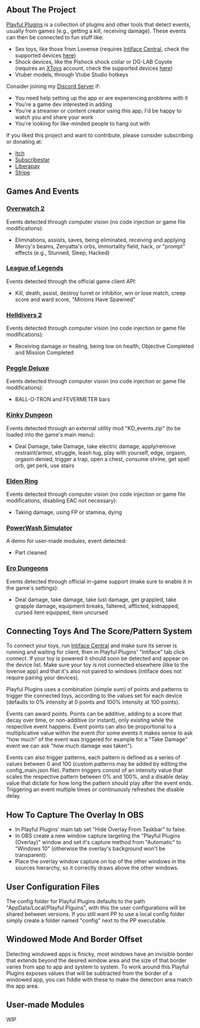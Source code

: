 ## About The Project

[Playful Plugins](https://furimanejo.itch.io/playful-plugins) is a collection of plugins and other tools that detect events, usually from games (e.g., getting a kill, receiving damage). These events can then be connected to fun stuff like:
* Sex toys, like those from Lovense (requires [Intiface Central](https://intiface.com/central/?ref=playfulplugins), check the supported devices [here](https://iostindex.com/?filter0ButtplugSupport=4?ref=playfulplugins))
* Shock devices, like the Pishock shock collar or DG-LAB Coyote (requires an [XToys](https://xtoys.app/) account, check the supported devices [here](https://iostindex.com/?filter0Availability=Available,DIY&filter1Connection=Digital&filter2XToysSupport=1&filter3Features=OutputsEstim))
* Vtuber models, through Vtube Studio hotkeys

Consider joining my [Discord Server](https://discord.gg/HswJa4tDMf) if:
* You need help setting up the app or are experiencing problems with it
* You're a game dev interested in adding
* You're a streamer or content creator using this app, I'd be happy to watch you and share your work
* You're looking for like-minded people to hang out with

If you liked this project and want to contribute, please consider subscribing or donating at:
* [Itch](https://furimanejo.itch.io/playful-plugins)
* [Subscribestar](https://subscribestar.adult/furimanejo)
* [Liberapay](https://liberapay.com/Furimanejo/)
* [Stripe](https://donate.stripe.com/7sI3eZcExdGrc5WeUU)

## Games And Events
### [Overwatch 2](https://store.steampowered.com/app/2357570)
Events detected through computer vision (no code injection or game file modifications): 
* Eliminations, assists, saves, being eliminated, receiving and applying Mercy's beams, Zenyatta's orbs, immortality field, hack, or "prompt" effects (e.g., Stunned, Sleep, Hacked)

### [League of Legends](https://www.leagueoflegends.com/)
Events detected through the official game client API: 
* Kill, death, assist, destroy turret or inhibitor, win or lose match, creep score and ward score, "Minions Have Spawned"

### [Helldivers 2](https://store.steampowered.com/app/553850)
Events detected through computer vision (no code injection or game file modifications): 
* Receiving damage or healing, being low on health, Objective Completed and Mission Completed

### [Peggle Deluxe](https://store.steampowered.com/app/3480)
Events detected through computer vision (no code injection or game file modifications): 
* BALL-O-TRON and FEVERMETER bars

### [Kinky Dungeon](https://ada18980.itch.io/kinky-dungeon)
Events detected through an external utility mod "KD_events.zip" (to be loaded into the game's main menu): 
* Deal Damage, take Damage, take electric damage, apply/remove restraint/armor, struggle, leash tug, play with yourself, edge, orgasm, orgasm denied, trigger a trap, open a chest, consume shrine, get spell orb, get perk, use stairs

### [Elden Ring](https://store.steampowered.com/app/1245620)
Events detected through computer vision (no code injection or game file modifications, disabling EAC not necessary): 
* Taking damage, using FP or stamina, dying

### [PowerWash Simulator](https://store.steampowered.com/app/1290000)
A demo for user-made modules, event detected: 
* Part cleaned

### [Ero Dungeons](https://erodungeons.itch.io/ero-dungeons)
Events detected through official in-game support (make sure to enable it in the game's settings): 
* Deal damage, take damage, take lust damage, get grappled, take grapple damage, equipment breaks, faltered, afflicted, kidnapped, cursed item equipped, item uncursed

## Connecting Toys And The Score/Pattern System
To connect your toys, run [Intiface Central](https://intiface.com/central/?ref=playfulplugins) and make sure its server is running and waiting for client, then in Playful Plugins' "Intiface" tab click connect. If your toy is powered it should soon be detected and appear on the device list. Make sure your toy is not connected elsewhere (like to the lovense app) and that it's also not paired to windows (intiface does not require pairing your devices).

Playful Plugins uses a combination (simple sum) of points and patterns to trigger the connected toys, according to the values set for each device (defaults to 0% intensity at 0 points and 100% intensity at 100 points).

Events can award points. Points can be additive, adding to a score that decay over time, or non-additive (or instant), only existing while the respective event happens. Event points can also be proportional to a multiplicative value within the event (for some events it makes sense to ask "how much" of the event was triggered for example for a "Take Damage" event we can ask "how much damage was taken").

Events can also trigger patterns, each pattern is defined as a series of values between 0 and 100 (custom patterns may be added by editing the config_main.json file). Pattern triggers consist of an intensity value that scales the respective pattern between 0% and 100%, and a disable delay value that dictate for how long the pattern should play after the event ends. Triggering an event multiple times or continuously refreshes the disable delay.

## How To Capture The Overlay In OBS
* In Playful Plugins' main tab set "Hide Overlay From Taskbar" to false.
* In OBS create a new window capture targeting the "Playful Plugins (Overlay)" window and set it's capture method from "Automatic" to "Windows 10" (otherwise the overlay's background won't be transparent). 
* Place the overlay window capture on top of the other windows in the sources hierarchy, so it correctly draws above the other windows.

## User Configuration Files
The config folder for Playful Plugins defaults to the path "AppData/Local/Playful Plguins", with this the user configurations will be shared between versions. If you still want PP to use a local config folder simply create a folder named "config" next to the PP executable.

## Windowed Mode And Border Offset
Detecting windowed apps is finicky, most windows have an invisible border that extends beyond the desired window area and the size of that border varies from app to app and system to system. To work around this Playful Plugins exposes values that will be subtracted from the border of a windowed app, you can fiddle with these to make the detection area match the app area.

## User-made Modules
WIP

